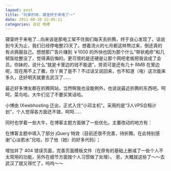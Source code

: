 ```yaml
---
layout: post 
title: "坑爹的呀，寝室终于来电了～"
date: 2011-08-30 22:05:11
categories: 日记 咆哮
---
```


寝室终于来电了...向来该是那电工架不住我们每天去折腾，终于良心发现了。话说到今天为止，我们已经停电整23天了。想着流火的七月都这样熬过来，倒还真的有点佩服自己。想想那广告片赚到 ￥1000 的外快也因为那个什么“带状疱疹”和几顿饭给整没了，觉得满后悔的。更可恨的是还硬是让那个网吧老板把我说成了会员。你妹的，说什么“就是卡里边的钱不能退”，劳资可是还有几十 RMB 在里边呢，现在用不上了撒，你丫爽了是不？不过话又说回来，也不知道（电）这次能来多久，还好明天就要去武汉了......

最近好多博友都在折腾网站，当然啊我也没能例外，也说说最近折腾的东西吧。呵呵，菜鸟哈，大牛们见了不要买笑话哈。

小博由 IXwebhosting 迁出，正式入住“小邓主机”。采用的是“3人VPS合租计划”，个人觉得各方面还不错，呵呵......

同时也学着一些大牛，在博客主题方面做了一些优化。主要改动的地方有：

在博客主题中填入了部分 jQuery 特效（目前还很不完善，待折腾。在此特别感谢“心淡若水”兄哈，抄了他（她）的好多代码）；

增加并了 404 错误页面，完善页面模板文件（在原有的基础上删减了一些个人不太常用的功能，另外在细节方面按个人习惯做了处理）。
恩，大概就这些了～～去武汉了就又得忙了，呜呜～～
